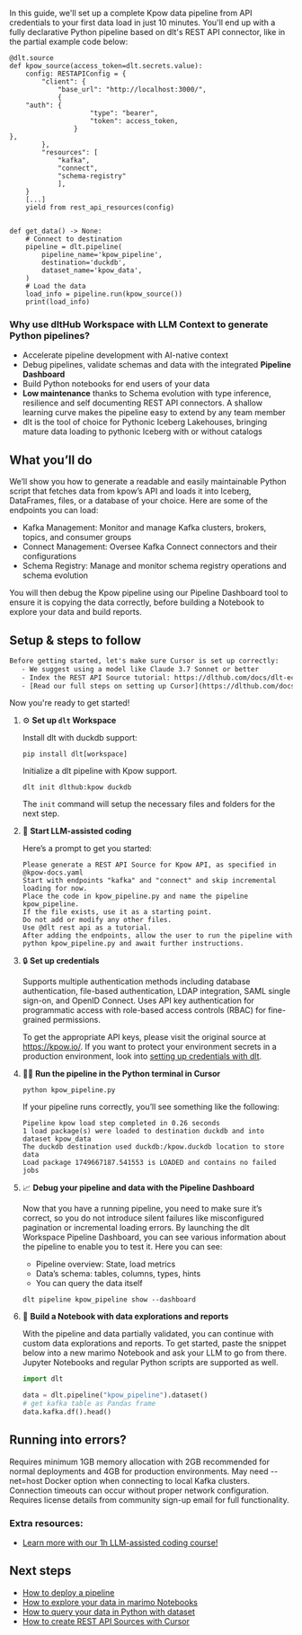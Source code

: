 In this guide, we'll set up a complete Kpow data pipeline from API credentials to your first data load in just 10 minutes. You'll end up with a fully declarative Python pipeline based on dlt's REST API connector, like in the partial example code below:

```python-outcome
@dlt.source
def kpow_source(access_token=dlt.secrets.value):
    config: RESTAPIConfig = {
        "client": {
            "base_url": "http://localhost:3000/",
            {
    "auth": {
                    "type": "bearer",
                    "token": access_token,
                }
},
        },
        "resources": [
            "kafka",
            "connect",
            "schema-registry"
            ],
    }
    [...]
    yield from rest_api_resources(config)


def get_data() -> None:
    # Connect to destination
    pipeline = dlt.pipeline(
        pipeline_name='kpow_pipeline',
        destination='duckdb',
        dataset_name='kpow_data', 
    )
    # Load the data
    load_info = pipeline.run(kpow_source())
    print(load_info) 
```

### Why use dltHub Workspace with LLM Context to generate Python pipelines?

- Accelerate pipeline development with AI-native context
- Debug pipelines, validate schemas and data with the integrated **Pipeline Dashboard**
- Build Python notebooks for end users of your data
- **Low maintenance** thanks to Schema evolution with type inference, resilience and self documenting REST API connectors. A shallow learning curve makes the pipeline easy to extend by any team member
- dlt is the tool of choice for Pythonic Iceberg Lakehouses, bringing mature data loading to pythonic Iceberg with or without catalogs

## What you’ll do

We’ll show you how to generate a readable and easily maintainable Python script that fetches data from kpow’s API and loads it into Iceberg, DataFrames, files, or a database of your choice. Here are some of the endpoints you can load:

- Kafka Management: Monitor and manage Kafka clusters, brokers, topics, and consumer groups
- Connect Management: Oversee Kafka Connect connectors and their configurations
- Schema Registry: Manage and monitor schema registry operations and schema evolution

You will then debug the Kpow pipeline using our Pipeline Dashboard tool to ensure it is copying the data correctly, before building a Notebook to explore your data and build reports.

## Setup & steps to follow

```default
Before getting started, let's make sure Cursor is set up correctly:
   - We suggest using a model like Claude 3.7 Sonnet or better
   - Index the REST API Source tutorial: https://dlthub.com/docs/dlt-ecosystem/verified-sources/rest_api/ and add it to context as **@dlt rest api**
   - [Read our full steps on setting up Cursor](https://dlthub.com/docs/dlt-ecosystem/llm-tooling/cursor-restapi#23-configuring-cursor-with-documentation)
```

Now you're ready to get started!

1. ⚙️ **Set up `dlt` Workspace**
    
    Install dlt with duckdb support:
    ```shell
    pip install dlt[workspace]
    ```

    Initialize a dlt pipeline with Kpow support.
    ```shell
    dlt init dlthub:kpow duckdb
    ```

    The `init` command will setup the necessary files and folders for the next step.
    
2. 🤠 **Start LLM-assisted coding**
    
    Here’s a prompt to get you started:
    
    ```prompt
    Please generate a REST API Source for Kpow API, as specified in @kpow-docs.yaml 
    Start with endpoints "kafka" and "connect" and skip incremental loading for now. 
    Place the code in kpow_pipeline.py and name the pipeline kpow_pipeline. 
    If the file exists, use it as a starting point. 
    Do not add or modify any other files. 
    Use @dlt rest api as a tutorial. 
    After adding the endpoints, allow the user to run the pipeline with python kpow_pipeline.py and await further instructions.
    ```

    
3. 🔒 **Set up credentials** 
    
    Supports multiple authentication methods including database authentication, file-based authentication, LDAP integration, SAML single sign-on, and OpenID Connect. Uses API key authentication for programmatic access with role-based access controls (RBAC) for fine-grained permissions.
    
    To get the appropriate API keys, please visit the original source at https://kpow.io/.
    If you want to protect your environment secrets in a production environment, look into [setting up credentials with dlt](https://dlthub.com/docs/walkthroughs/add_credentials).
    
4. 🏃‍♀️ **Run the pipeline in the Python terminal in Cursor**
    
    ```shell
    python kpow_pipeline.py
    ```
    
    If your pipeline runs correctly, you’ll see something like the following:
    
    ```shell
    Pipeline kpow load step completed in 0.26 seconds
    1 load package(s) were loaded to destination duckdb and into dataset kpow_data
    The duckdb destination used duckdb:/kpow.duckdb location to store data
    Load package 1749667187.541553 is LOADED and contains no failed jobs
    ```
    
5. 📈 **Debug your pipeline and data with the Pipeline Dashboard**

    Now that you have a running pipeline, you need to make sure it’s correct, so you do not introduce silent failures like misconfigured pagination or incremental loading errors. By launching the dlt Workspace Pipeline Dashboard, you can see various information about the pipeline to enable you to test it. Here you can see:
    - Pipeline overview: State, load metrics
    - Data’s schema: tables, columns, types, hints
    - You can query the data itself
    
    ```shell
    dlt pipeline kpow_pipeline show --dashboard
    ```
    
6. 🐍 **Build a Notebook with data explorations and reports**

    With the pipeline and data partially validated, you can continue with custom data explorations and reports. To get started, paste the snippet below into a new marimo Notebook and ask your LLM to go from there. Jupyter Notebooks and regular Python scripts are supported as well.

    
    ```python
    import dlt

   data = dlt.pipeline("kpow_pipeline").dataset()
   # get kafka table as Pandas frame
   data.kafka.df().head()
    ```

## Running into errors?

Requires minimum 1GB memory allocation with 2GB recommended for normal deployments and 4GB for production environments. May need --net=host Docker option when connecting to local Kafka clusters. Connection timeouts can occur without proper network configuration. Requires license details from community sign-up email for full functionality.

### Extra resources:

- [Learn more with our 1h LLM-assisted coding course!](https://www.youtube.com/watch?v=GGid70rnJuM)

## Next steps

- [How to deploy a pipeline](https://dlthub.com/docs/walkthroughs/deploy-a-pipeline)
- [How to explore your data in marimo Notebooks](https://dlthub.com/docs/general-usage/dataset-access/marimo)
- [How to query your data in Python with dataset](https://dlthub.com/docs/general-usage/dataset-access/dataset)
- [How to create REST API Sources with Cursor](https://dlthub.com/docs/dlt-ecosystem/llm-tooling/cursor-restapi)